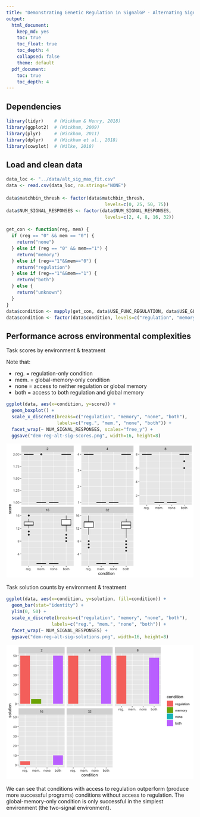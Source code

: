 ```yaml
---
title: "Demonstrating Genetic Regulation in SignalGP - Alternating Signal Environment"
output: 
  html_document: 
    keep_md: yes
    toc: true
    toc_float: true
    toc_depth: 4
    collapsed: false
    theme: default
  pdf_document:
    toc: true
    toc_depth: 4
---
```


## Dependencies


```r
library(tidyr)    # (Wickham & Henry, 2018)
library(ggplot2)  # (Wickham, 2009)
library(plyr)     # (Wickham, 2011)
library(dplyr)    # (Wickham et al., 2018)
library(cowplot)  # (Wilke, 2018)
```


## Load and clean data


```r
data_loc <- "../data/alt_sig_max_fit.csv"
data <- read.csv(data_loc, na.strings="NONE")

data$matchbin_thresh <- factor(data$matchbin_thresh,
                                     levels=c(0, 25, 50, 75))
data$NUM_SIGNAL_RESPONSES <- factor(data$NUM_SIGNAL_RESPONSES,
                                     levels=c(2, 4, 8, 16, 32))

get_con <- function(reg, mem) {
  if (reg == "0" && mem == "0") {
    return("none")
  } else if (reg == "0" && mem=="1") {
    return("memory")
  } else if (reg=="1"&&mem=="0") {
    return("regulation")
  } else if (reg=="1"&&mem=="1") {
    return("both")
  } else {
    return("unknown")
  }
}
data$condition <- mapply(get_con, data$USE_FUNC_REGULATION, data$USE_GLOBAL_MEMORY)
data$condition <- factor(data$condition, levels=c("regulation", "memory", "none", "both"))
```

## Performance across environmental complexities

Task scores by environment & treatment

Note that:

- reg. = regulation-only condition
- mem. = global-memory-only condition
- none = access to neither regulation or global memory
- both = access to both regulation and global memory


```r
ggplot(data, aes(x=condition, y=score)) +
  geom_boxplot() +
  scale_x_discrete(breaks=c("regulation", "memory", "none", "both"),
                   labels=c("reg.", "mem.", "none", "both")) +
  facet_wrap(~ NUM_SIGNAL_RESPONSES, scales="free_y") +
  ggsave("dem-reg-alt-sig-scores.png", width=16, height=8)
```

![](alt-sig-exps_files/figure-html/unnamed-chunk-3-1.png)<!-- -->

Task solution counts by environment & treatment


```r
ggplot(data, aes(x=condition, y=solution, fill=condition)) +
  geom_bar(stat="identity") +
  ylim(0, 50) +
  scale_x_discrete(breaks=c("regulation", "memory", "none", "both"),
                 labels=c("reg.", "mem.", "none", "both")) +
  facet_wrap(~ NUM_SIGNAL_RESPONSES) +
  ggsave("dem-reg-alt-sig-solutions.png", width=16, height=8)
```

![](alt-sig-exps_files/figure-html/unnamed-chunk-4-1.png)<!-- -->

We can see that conditions with access to regulation outperform (produce more successful programs) conditions without access to regulation. The global-memory-only condition is only successful in the simplest environment (the two-signal environment).
